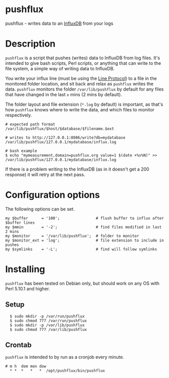 # pushflux

pushflux - writes data to an [InfluxDB](https://influxdata.com/) from your logs

# Description

`pushflux` is a script that pushes (writes) data to InfluxDB from log files.
It's intended to give bash scripts, Perl scripts, or anything that can write to
the file system, a simple way of writing data to InfluxDB.

You write your influx line (must be using the [Line
Protocol](https://docs.influxdata.com/influxdb/v0.9/write_protocols/line/)) to a
file in the monitored folder location, and sit back and relax as `pushflux`
writes the data. `pushflux` monitors the folder `/var/lib/pushflux` by default
for any files that have changed in the last `x` mins (2 mins by default).

The folder layout and file extension (`*.log` by default) is important, as
that's how `pushflux` knows where to write the data, and which files to monitor
respectively.

```
# expected path format
/var/lib/pushflux/$host/$database/$filename.$ext

# writes to http://127.0.0.1:8086/write?db=mydatabase
/var/lib/pushflux/127.0.0.1/mydatabase/influx.log

# bash example
$ echo "mymeasurement,domain=pushflux.org value=1 $(date +%s%N)" >> /var/lib/pushflux/127.0.0.1/mydatabase/influx.log
```

If there is a problem writing to the InfluxDB (as in it doesn't get a 200
response) it will retry at the next pass.

# Configuration options

The following options can be set.

```
my $buffer      = '100';                # flush buffer to influx after $buffer lines
my $mmin        = '-2';                 # find files modified in last 2 mins
my $monitor     = '/var/lib/pushflux';  # folder to monitor
my $monitor_ext = 'log';                # file extension to include in pushes
my $symlinks    = '-L';                 # find will follow symlinks
```

# Installing

`pushflux` has been tested on Debian only, but should work on any OS with Perl
5.10.1 and higher.

## Setup

```
  $ sudo mkdir -p /var/run/pushflux
  $ sudo chmod 777 /var/run/pushflux
  $ sudo mkdir -p /var/lib/pushflux
  $ sudo chmod 777 /var/lib/pushflux
```

## Crontab

`pushflux` is intended to by run as a cronjob every minute.

```
# m h  dom mon dow
  * *  *   *   *  /opt/pushflux/bin/pushflux
```
